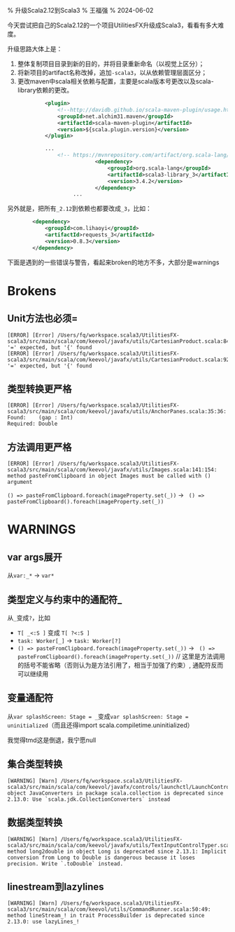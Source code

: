 % 升级Scala2.12到Scala3
% 王福强
% 2024-06-02

今天尝试把自己的Scala2.12的一个项目UtilitiesFX升级成Scala3，看看有多大难度。

升级思路大体上是：

1. 整体复制项目目录到新的目的，并将目录重新命名（以视觉上区分）；
2. 将新项目的artifact名称改掉，追加`-scala3`，以从依赖管理层面区分；
3. 更改maven中scala相关依赖与配置，主要是scala版本号更改以及scala-library依赖的更改。

```xml
            <plugin>
                <!--http://davidb.github.io/scala-maven-plugin/usage.html-->
                <groupId>net.alchim31.maven</groupId>
                <artifactId>scala-maven-plugin</artifactId>
                <version>${scala.plugin.version}</version>
            </plugin>

            ...
		        <!-- https://mvnrepository.com/artifact/org.scala-lang/scala3-library -->
							<dependency>
							    <groupId>org.scala-lang</groupId>
							    <artifactId>scala3-library_3</artifactId>
							    <version>3.4.2</version>
							</dependency>
					 ...
```

另外就是，把所有`_2.12`到依赖也都要改成`_3`，比如：

```xml
        <dependency>
            <groupId>com.lihaoyi</groupId>
            <artifactId>requests_3</artifactId>
            <version>0.8.3</version>
        </dependency>
```

下面是遇到的一些错误与警告，看起来broken的地方不多，大部分是warnings

# Brokens

## Unit方法也必须=

```
[ERROR] [Error] /Users/fq/workspace.scala3/UtilitiesFX-scala3/src/main/scala/com/keevol/javafx/utils/CartesianProduct.scala:84:62: '=' expected, but '{' found
[ERROR] [Error] /Users/fq/workspace.scala3/UtilitiesFX-scala3/src/main/scala/com/keevol/javafx/utils/CartesianProduct.scala:92:32: '=' expected, but '{' found
```

## 类型转换更严格

```
[ERROR] [Error] /Users/fq/workspace.scala3/UtilitiesFX-scala3/src/main/scala/com/keevol/javafx/utils/AnchorPanes.scala:35:36: Found:    (gap : Int)
Required: Double
```

## 方法调用更严格

```
[ERROR] [Error] /Users/fq/workspace.scala3/UtilitiesFX-scala3/src/main/scala/com/keevol/javafx/utils/Images.scala:141:154: method pasteFromClipboard in object Images must be called with () argument
```

`() => pasteFromClipboard.foreach(imageProperty.set(_))` -> ` () => pasteFromClipboard().foreach(imageProperty.set(_))`  



# WARNINGS

## var args展开

从`var:_*` -> `var*`

## 类型定义与约束中的通配符_

从`_`变成`?`，比如

- `T[ _<:S ]` 变成 `T[ ?<:S ]`
- `task: Worker[_]` -> `task: Worker[?]`
-  `() => pasteFromClipboard.foreach(imageProperty.set(_))` -> ` () => pasteFromClipboard().foreach(imageProperty.set(_))`  // 这里是方法调用的括号不能省略（否则认为是方法引用了，相当于加强了约束）, 通配符反而可以继续用


## 变量通配符

从`var splashScreen: Stage = _`变成`var splashScreen: Stage = uninitialized`（而且还得import scala.compiletime.uninitialized）

我觉得tmd这是倒退，我宁愿null

## 集合类型转换

```
[WARNING] [Warn] /Users/fq/workspace.scala3/UtilitiesFX-scala3/src/main/scala/com/keevol/javafx/controls/launchctl/LaunchControlBlocks.scala:19:24: object JavaConverters in package scala.collection is deprecated since 2.13.0: Use `scala.jdk.CollectionConverters` instead
```

## 数据类型转换

```
[WARNING] [Warn] /Users/fq/workspace.scala3/UtilitiesFX-scala3/src/main/scala/com/keevol/javafx/utils/TextInputControlTyper.scala:11:41: method long2double in object Long is deprecated since 2.13.1: Implicit conversion from Long to Double is dangerous because it loses precision. Write `.toDouble` instead.
```

## linestream到lazylines

```
[WARNING] [Warn] /Users/fq/workspace.scala3/UtilitiesFX-scala3/src/main/scala/com/keevol/utils/CommandRunner.scala:50:49: method lineStream_! in trait ProcessBuilder is deprecated since 2.13.0: use lazyLines_!
```
